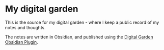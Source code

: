 # My digital garden
This is the source for my digital garden - where I keep a public record of my notes and thoughts.

The notes are written in Obsidian, and published using the [Digital Garden Obsidian Plugin](https://github.com/oleeskild/Obsidian-Digital-Garden). 

